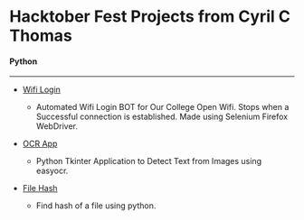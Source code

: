 
# Hacktober Fest Projects from Cyril C Thomas

#### Python

___

- [Wifi Login](https://github.com/React-MBC/React-Hacktober-Fest-2022/tree/main/Hack%20Here/Cyril%20C%20Thomas/wifi_login.py)
    
    - Automated Wifi Login BOT for Our College Open Wifi. Stops when a Successful connection is established. Made using Selenium Firefox WebDriver.

- [OCR App](https://github.com/React-MBC/React-Hacktober-Fest-2022/tree/main/Hack%20Here/Cyril%20C%20Thomas/OCR.py)
    
    -  Python Tkinter Application to Detect Text from Images using easyocr.

- [File Hash](https://github.com/React-MBC/React-Hacktober-Fest-2022/tree/main/Hack%20Here/Cyril%20C%20Thomas/file_hash.py)
    
    -  Find hash of a file using python.
